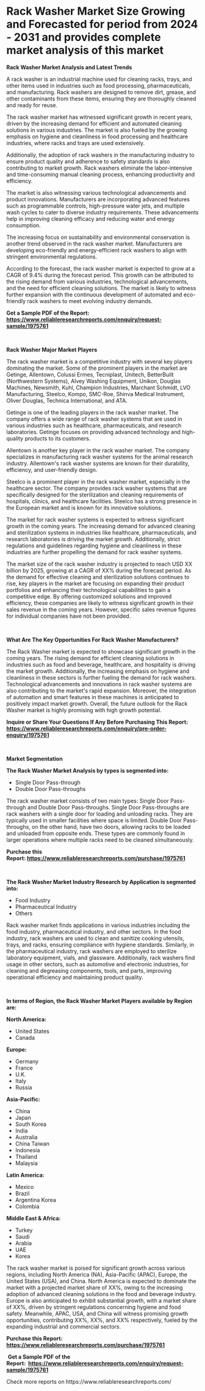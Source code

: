 <p><h1>Rack Washer Market Size Growing and Forecasted for period from 2024 - 2031 and provides complete market analysis of this market</h1></p><p><strong>Rack Washer Market Analysis and Latest Trends</strong></p>
<p><p>A rack washer is an industrial machine used for cleaning racks, trays, and other items used in industries such as food processing, pharmaceuticals, and manufacturing. Rack washers are designed to remove dirt, grease, and other contaminants from these items, ensuring they are thoroughly cleaned and ready for reuse.</p><p>The rack washer market has witnessed significant growth in recent years, driven by the increasing demand for efficient and automated cleaning solutions in various industries. The market is also fueled by the growing emphasis on hygiene and cleanliness in food processing and healthcare industries, where racks and trays are used extensively.</p><p>Additionally, the adoption of rack washers in the manufacturing industry to ensure product quality and adherence to safety standards is also contributing to market growth. Rack washers eliminate the labor-intensive and time-consuming manual cleaning process, enhancing productivity and efficiency.</p><p>The market is also witnessing various technological advancements and product innovations. Manufacturers are incorporating advanced features such as programmable controls, high-pressure water jets, and multiple wash cycles to cater to diverse industry requirements. These advancements help in improving cleaning efficacy and reducing water and energy consumption.</p><p>The increasing focus on sustainability and environmental conservation is another trend observed in the rack washer market. Manufacturers are developing eco-friendly and energy-efficient rack washers to align with stringent environmental regulations.</p><p>According to the forecast, the rack washer market is expected to grow at a CAGR of 9.4% during the forecast period. This growth can be attributed to the rising demand from various industries, technological advancements, and the need for efficient cleaning solutions. The market is likely to witness further expansion with the continuous development of automated and eco-friendly rack washers to meet evolving industry demands.</p></p>
<p><strong>Get a Sample PDF of the Report:&nbsp; <a href="https://www.reliableresearchreports.com/enquiry/request-sample/1975761">https://www.reliableresearchreports.com/enquiry/request-sample/1975761</a></strong></p>
<p>&nbsp;</p>
<p><strong>Rack Washer Major Market Players</strong></p>
<p><p>The rack washer market is a competitive industry with several key players dominating the market. Some of the prominent players in the market are Getinge, Allentown, Colussi Ermes, Tecniplast, Unitech, BetterBuilt (Northwestern Systems), Alvey Washing Equipment, Unikon, Douglas Machines, Newsmith, Kuhl, Champion Industries, Marchant Schmidt, LVO Manufacturing, Steelco, Kompo, SMC-Roe, Shinva Medical Instrument, Oliver Douglas, Technica International, and ATA.</p><p>Getinge is one of the leading players in the rack washer market. The company offers a wide range of rack washer systems that are used in various industries such as healthcare, pharmaceuticals, and research laboratories. Getinge focuses on providing advanced technology and high-quality products to its customers.</p><p>Allentown is another key player in the rack washer market. The company specializes in manufacturing rack washer systems for the animal research industry. Allentown's rack washer systems are known for their durability, efficiency, and user-friendly design.</p><p>Steelco is a prominent player in the rack washer market, especially in the healthcare sector. The company provides rack washer systems that are specifically designed for the sterilization and cleaning requirements of hospitals, clinics, and healthcare facilities. Steelco has a strong presence in the European market and is known for its innovative solutions.</p><p>The market for rack washer systems is expected to witness significant growth in the coming years. The increasing demand for advanced cleaning and sterilization systems in industries like healthcare, pharmaceuticals, and research laboratories is driving the market growth. Additionally, strict regulations and guidelines regarding hygiene and cleanliness in these industries are further propelling the demand for rack washer systems.</p><p>The market size of the rack washer industry is projected to reach USD XX billion by 2025, growing at a CAGR of XX% during the forecast period. As the demand for effective cleaning and sterilization solutions continues to rise, key players in the market are focusing on expanding their product portfolios and enhancing their technological capabilities to gain a competitive edge. By offering customized solutions and improved efficiency, these companies are likely to witness significant growth in their sales revenue in the coming years. However, specific sales revenue figures for individual companies have not been provided.</p></p>
<p>&nbsp;</p>
<p><strong>What Are The Key Opportunities For Rack Washer Manufacturers?</strong></p>
<p><p>The Rack Washer market is expected to showcase significant growth in the coming years. The rising demand for efficient cleaning solutions in industries such as food and beverage, healthcare, and hospitality is driving the market growth. Additionally, the increasing emphasis on hygiene and cleanliness in these sectors is further fueling the demand for rack washers. Technological advancements and innovations in rack washer systems are also contributing to the market's rapid expansion. Moreover, the integration of automation and smart features in these machines is anticipated to positively impact market growth. Overall, the future outlook for the Rack Washer market is highly promising with high growth potential.</p></p>
<p><strong>Inquire or Share Your Questions If Any Before Purchasing This Report: <a href="https://www.reliableresearchreports.com/enquiry/pre-order-enquiry/1975761">https://www.reliableresearchreports.com/enquiry/pre-order-enquiry/1975761</a></strong></p>
<p>&nbsp;</p>
<p><strong>Market Segmentation</strong></p>
<p><strong>The Rack Washer Market Analysis by types is segmented into:</strong></p>
<p><ul><li>Single Door Pass-through</li><li>Double Door Pass-throughs</li></ul></p>
<p><p>The rack washer market consists of two main types: Single Door Pass-through and Double Door Pass-throughs. Single Door Pass-throughs are rack washers with a single door for loading and unloading racks. They are typically used in smaller facilities where space is limited. Double Door Pass-throughs, on the other hand, have two doors, allowing racks to be loaded and unloaded from opposite ends. These types are commonly found in larger operations where multiple racks need to be cleaned simultaneously.</p></p>
<p><strong>Purchase this Report:&nbsp;<a href="https://www.reliableresearchreports.com/purchase/1975761">https://www.reliableresearchreports.com/purchase/1975761</a></strong></p>
<p>&nbsp;</p>
<p><strong>The Rack Washer Market Industry Research by Application is segmented into:</strong></p>
<p><ul><li>Food Industry</li><li>Pharmaceutical Industry</li><li>Others</li></ul></p>
<p><p>Rack washer market finds applications in various industries including the food industry, pharmaceutical industry, and other sectors. In the food industry, rack washers are used to clean and sanitize cooking utensils, trays, and racks, ensuring compliance with hygiene standards. Similarly, in the pharmaceutical industry, rack washers are employed to sterilize laboratory equipment, vials, and glassware. Additionally, rack washers find usage in other sectors, such as automotive and electronic industries, for cleaning and degreasing components, tools, and parts, improving operational efficiency and maintaining product quality.</p></p>
<p>&nbsp;</p>
<p><strong>In terms of Region, the Rack Washer Market Players available by Region are:</strong></p>
<p>
    <p> <strong> North America: </strong>
        <ul>
            <li>United States</li>
            <li>Canada</li>
        </ul>
        </p> 
    <p> <strong> Europe: </strong>
        <ul>
            <li>Germany</li>
            <li>France</li>
            <li>U.K.</li>
            <li>Italy</li>
            <li>Russia</li>
        </ul>
        </p> 
    <p> <strong> Asia-Pacific: </strong>
        <ul>
            <li>China</li>
            <li>Japan</li>
            <li>South Korea</li>
            <li>India</li>
            <li>Australia</li>
            <li>China Taiwan</li>
            <li>Indonesia</li>
            <li>Thailand</li>
            <li>Malaysia</li>
        </ul>
        </p> 
    <p> <strong> Latin America: </strong>
        <ul>
            <li>Mexico</li>
            <li>Brazil</li>
            <li>Argentina Korea</li>
            <li>Colombia</li>
        </ul>
        </p> 
    <p> <strong> Middle East & Africa: </strong>
        <ul>
            <li>Turkey</li>
            <li>Saudi</li>
            <li>Arabia</li>
            <li>UAE</li>
            <li>Korea</li>
        </ul>
    </p>
    </p>
<p><p>The rack washer market is poised for significant growth across various regions, including North America (NA), Asia-Pacific (APAC), Europe, the United States (USA), and China. North America is expected to dominate the market with a projected market share of XX%, owing to the increasing adoption of advanced cleaning solutions in the food and beverage industry. Europe is also anticipated to exhibit substantial growth, with a market share of XX%, driven by stringent regulations concerning hygiene and food safety. Meanwhile, APAC, USA, and China will witness promising growth opportunities, contributing XX%, XX%, and XX% respectively, fueled by the expanding industrial and commercial sectors.</p></p>
<p><strong>Purchase this Report: <a href="https://www.reliableresearchreports.com/purchase/1975761">https://www.reliableresearchreports.com/purchase/1975761</a></strong></p>
<p>&nbsp;<strong>Get a Sample PDF of the Report:&nbsp;&nbsp;<a href="https://www.reliableresearchreports.com/enquiry/request-sample/1975761">https://www.reliableresearchreports.com/enquiry/request-sample/1975761</a></strong></p>
<p><strong></strong></p>
<p>Check more reports on https://www.reliableresearchreports.com/</p>